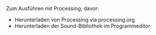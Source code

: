 Zum Ausführen mit Processing, davor:

- Herunterladen von Processing via processing.org
- Herunterladen der Sound-Bibliothek im Programmeditor
